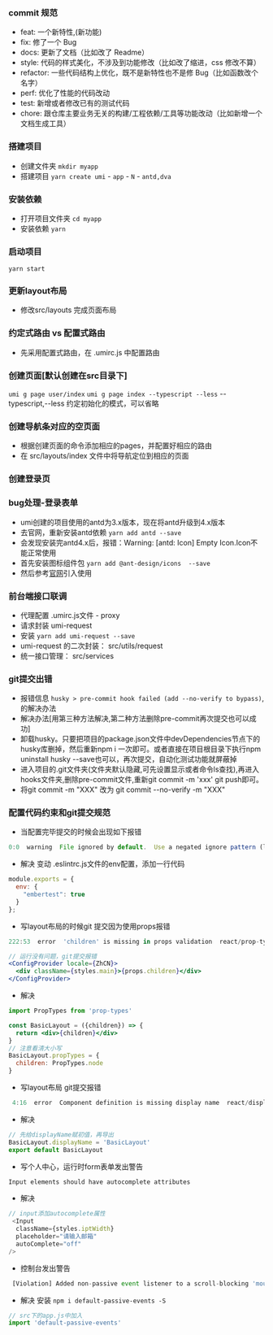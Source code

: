 ### commit 规范
- feat: ⼀个新特性,(新功能)
- fix: 修了⼀个 Bug
- docs: 更新了⽂档（⽐如改了 Readme）
- style: 代码的样式美化，不涉及到功能修改（⽐如改了缩进，css 修改不算）
- refactor: ⼀些代码结构上优化，既不是新特性也不是修 Bug（⽐如函数改个名字）
- perf: 优化了性能的代码改动
- test: 新增或者修改已有的测试代码
- chore: 跟仓库主要业务⽆关的构建/⼯程依赖/⼯具等功能改动（⽐如新增⼀个⽂档⽣成⼯具）
### 搭建项目

- 创建文件夹 `mkdir myapp`
- 搭建项目 `yarn create umi` - `app` - `N` - `antd,dva`

### 安装依赖

- 打开项目文件夹 `cd myapp`
- 安装依赖 `yarn`

### 启动项目
`yarn start`

### 更新layout布局
- 修改src/layouts 完成页面布局

### 约定式路由 vs 配置式路由
- 先采用配置式路由，在 .umirc.js 中配置路由

### 创建页面[默认创建在src目录下]
`umi g page user/index`
`umi g page index --typescript --less` --typescript,--less 约定初始化的模式，可以省略

### 创建导航条对应的空页面
- 根据创建页面的命令添加相应的pages，并配置好相应的路由
- 在 src/layouts/index 文件中将导航定位到相应的页面

### 创建登录页

### bug处理-登录表单
- umi创建的项目使用的antd为3.x版本，现在将antd升级到4.x版本
- 去官网，重新安装antd依赖
`yarn add antd --save`
- 会发现安装完antd4.x后，报错：Warning: [antd: Icon] Empty Icon.Icon不能正常使用
- 首先安装图标组件包 `yarn add @ant-design/icons  --save`
- 然后参考[官网](https://ant.design/components/icon-cn/)引入使用

### 前台端接口联调
- 代理配置 .umirc.js文件 - proxy
- 请求封装 umi-request
- 安装 `yarn add umi-request --save`
- umi-request 的二次封装： src/utils/request
- 统一接口管理： src/services

### git提交出错
- 报错信息
`husky > pre-commit hook failed (add --no-verify to bypass)`,的解决办法
- 解决办法[用第三种方法解决,第二种方法删除pre-commit再次提交也可以成功]
- 卸载husky。只要把项目的package.json文件中devDependencies节点下的husky库删掉，然后重新npm i 一次即可。或者直接在项目根目录下执行npm uninstall husky --save也可以，再次提交，自动化测试功能就屏蔽掉
- 进入项目的.git文件夹(文件夹默认隐藏,可先设置显示或者命令ls查找),再进入hooks文件夹,删除pre-commit文件,重新git commit -m 'xxx' git push即可。
- 将git commit -m "XXX" 改为 git commit --no-verify -m "XXX"

### 配置代码约束和git提交规范
- 当配置完毕提交的时候会出现如下报错
```js
0:0  warning  File ignored by default.  Use a negated ignore pattern (like "--ignore-pattern '!<relative/path/to/filename>'") to override
```
- 解决
变动 .eslintrc.js文件的env配置，添加一行代码
```js
module.exports = {
  env: {
    "embertest": true
  }
};
```

- 写layout布局的时候git 提交因为使用props报错
```js
222:53  error  'children' is missing in props validation  react/prop-types
```
```jsx
// 运行没有问题，git提交报错
<ConfigProvider locale={ZhCN}>
  <div className={styles.main}>{props.children}</div>
</ConfigProvider>
```
- 解决
```jsx
import PropTypes from 'prop-types'

const BasicLayout = ({children}) => {
  return <div>{children}</div>
} 
// 注意看清大小写
BasicLayout.propTypes = {
  children: PropTypes.node
}
```

- 写layout布局 git提交报错
```js
 4:16  error  Component definition is missing display name  react/display-name
```

- 解决
```js
// 先给displayName赋初值，再导出
BasicLayout.displayName = 'BasicLayout'
export default BasicLayout
```

- 写个人中心，运行时form表单发出警告
```js
Input elements should have autocomplete attributes
```
- 解决
```js
// input添加autocomplete属性
 <Input
  className={styles.iptWidth}
  placeholder="请输入邮箱"
  autoComplete="off"
/>
```

- 控制台发出警告
```js
 [Violation] Added non-passive event listener to a scroll-blocking 'mousewheel' event. Consider marking event handler as 'passive' to make the page more responsive
```

- 解决
安装 `npm i default-passive-events -S`
```js
// src下的app.js中加入
import 'default-passive-events'
```
